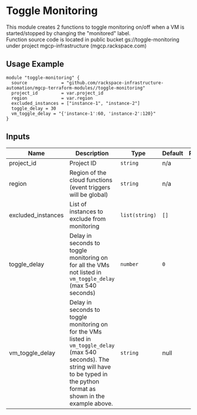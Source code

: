 # Toggle Monitoring

This module creates 2 functions to toggle monitoring on/off when a VM is started/stopped by changing the "monitored" label. <br />
Function source code is located in public bucket gs://toggle-monitoring under project mgcp-infrastructure (mgcp.rackspace.com)

## Usage Example
```
module "toggle-monitoring" {
  source             = "github.com/rackspace-infrastructure-automation/mgcp-terraform-modules//toggle-monitoring"
  project_id         = var.project_id
  region             = var.region
  excluded_instances = ["instance-1", "instance-2"]
  toggle_delay = 30
  vm_toggle_delay = "{'instance-1':60, 'instance-2':120}"
}
```

## Inputs

| Name | Description | Type | Default | Required |
|------|-------------|------|---------|:--------:|
| project_id | Project ID | `string` | n/a | yes |
| region | Region of the cloud functions (event triggers will be global) | `string` | n/a | yes |
| excluded_instances | List of instances to exclude from monitoring | `list(string)` | `[]` | no |
| toggle_delay | Delay in seconds to toggle monitoring on for all the VMs not listed in `vm_toggle_delay` (max 540 seconds) | `number` | `0` | no |
| vm_toggle_delay | Delay in seconds to toggle monitoring on for the VMs listed in `vm_toggle_delay` (max 540 seconds). The string will have to be typed in the python format as shown in the example above. | `string` | null | no |
